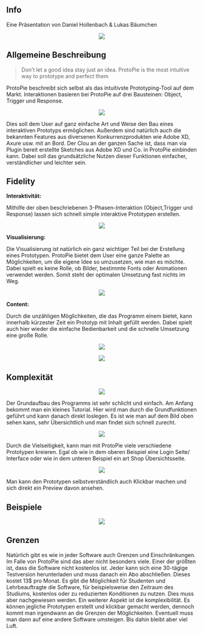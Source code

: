 ## Info

Eine Präsentation von Daniel Hollenbach & Lukas Bäumchen

<p align="center">
    <img src="./Protopie.png">
</p>

## Allgemeine Beschreibung

> Don’t let a good idea stay just an idea. ProtoPie is the most intuitive way to prototype and perfect them

ProtoPie beschreibt sich selbst als das intuitivste Prototyping-Tool auf dem Markt. Interaktionen basieren bei ProtoPie auf drei Bausteinen: Object, Trigger und Response. 

<p align="center">
  <img src="./object.PNG">
</p>

Dies soll dem User auf ganz einfache Art und Weise den Bau eines interaktiven Prototyps ermöglichen. Außerdem sind natürlich auch die bekannten Features aus diversenen Konkurrenzprodukten wie Adobe XD, Axure usw. mit an Bord. Der Clou an der ganzen Sache ist, dass man via Plugin bereit erstellte Sketches aus Adobe XD und Co. in ProtoPie einbinden kann. Dabei soll das grundsätzliche Nutzen dieser Funktionen einfacher, verständlicher und leichter sein.


## Fidelity

**Interaktivität:**

Mithilfe der oben beschriebenen 3-Phasen-Interaktion (Object,Trigger und Response) lassen sich schnell simple interaktive Prototypen erstellen. 

<p align="center">
  <img src="./interact.gif">
</p>


**Visualisierung:**

Die Visualisierung ist natürlich ein ganz wichtiger Teil bei der Erstellung eines Prototypen. ProtoPie bietet dem User eine ganze Palette an Möglichkeiten, um die eigene Idee so umzusetzen, wie man es möchte. Dabei spielt es keine Rolle, ob Bilder, bestimmte Fonts oder Animationen verwendet werden. Somit steht der optimalen Umsetzung fast nichts im Weg.

<p align="center">
  <img src="./visual.gif">
</p>

**Content:**

Durch die unzähligen Möglichkeiten, die das Programm einem bietet, kann innerhalb kürzester Zeit ein Prototyp mit Inhalt gefüllt werden. Dabei spielt auch hier wieder die einfache Bedienbarkeit und die schnelle Umsetzung eine große Rolle.

<p align="center">
  <img src="./content.PNG">
</p>

<p align="center">
  <img src="./content2.PNG">
</p>

## Komplexität

<p align="center">
  <img src="./komplex1.PNG">
</p>

Der Grundaufbau des Programms ist sehr schlicht und einfach. Am Anfang bekommt man ein kleines Tutorial. Hier wird man durch die Grundfunktionen geführt und kann danach direkt loslegen. Es ist wie man auf dem Bild oben sehen kann, sehr Übersichtlich und man findet sich schnell zurecht. 

<p align="center">
  <img src="./komplex2.PNG">
</p>

Durch die Vielseitigkeit, kann man mit ProtoPie viele verschiedene Prototypen kreieren. Egal ob wie in dem oberen Beispiel eine Login Seite/ Interface oder wie in dem unteren Beispiel ein art Shop Übersichtsseite.

<p align="center">
  <img src="./komplex3.PNG">
</p>

Man kann den Prototypen selbstverständlich auch Klickbar machen und sich direkt ein Preview davon ansehen. 

## Beispiele

<p align="center">
  <img src="./beispiel.gif">
</p>

## Grenzen

Natürlich gibt es wie in jeder Software auch Grenzen und Einschränkungen. Im Falle von ProtoPie sind das aber nicht besonders viele. Einer der größten ist, dass die Software nicht kostenlos ist. Jeder kann sich eine 30-tägige Testversion herunterladen und muss danach ein Abo abschließen. Dieses kostet 13$ pro Monat. Es gibt die Möglichkeit für Studenten und Lehrbeauftragte die Software, für beispielsweise den Zeitraum des Studiums, kostenlos oder zu reduzierten Konditionen zu nutzen. Dies muss aber nachgewiesen werden. Ein weiterer Aspekt ist die komplexibilität. Es können jegliche Prototypen erstellt und klickbar gemacht werden, dennoch kommt man irgendwann an die Grenzen der Möglichkeiten. Eventuell muss man dann auf eine andere Software umsteigen. Bis dahin bleibt aber viel Luft.   
